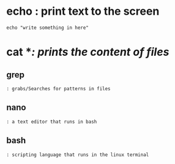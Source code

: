 
# echo **: print text to the screen**
    echo "write something in here"

# cat **: prints the content of files* 

## grep 
    : grabs/Searches for patterns in files

## nano 
    : a text editor that runs in bash 

## bash 
    : scripting language that runs in the linux terminal

    
